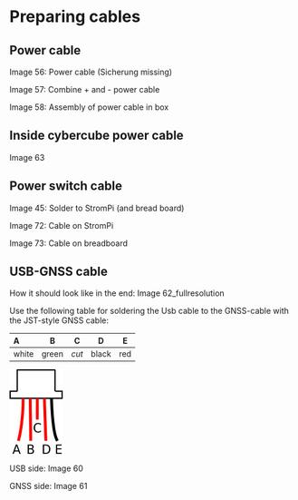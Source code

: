 # Preparing cables

## Power cable
Image 56: Power cable (Sicherung missing)

Image 57: Combine + and - power cable

Image 58: Assembly of power cable in box

## Inside cybercube power cable
Image 63

## Power switch cable
Image 45: Solder to StromPi (and bread board)

Image 72: Cable on StromPi

Image 73: Cable on breadboard

## USB-GNSS cable
How it should look like in the end: Image 62_fullresolution

Use the following table for soldering the Usb cable to the GNSS-cable with the JST-style GNSS cable: 

| A     | B     | C   | D     | E    | 
| :---  |:---:  |:---:|:---:  |:---: | 
| white | green |*cut*| black | red  |


![GNSS wiring](GNSS_Wires.png)

USB side: Image 60

GNSS side: Image 61


